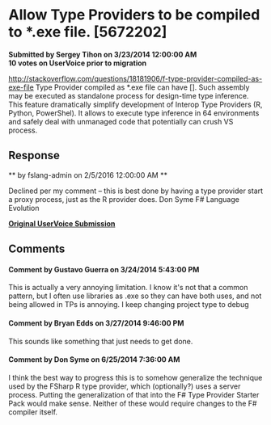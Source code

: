 # Allow Type Providers to be compiled to *.exe file. [5672202] #

**Submitted by Sergey Tihon on 3/23/2014 12:00:00 AM**  
**10 votes on UserVoice prior to migration**  

http://stackoverflow.com/questions/18181906/f-type-provider-compiled-as-exe-file
Type Provider compiled as *.exe file can have [<EntryPoint>]. Such assembly may be executed as standalone process for design-time type inference.
This feature dramatically simplify development of Interop Type Providers (R, Python, PowerShel). It allows to execute type inference in 64 environments and safely deal with unmanaged code that potentially can crush VS process.



## Response ##
** by fslang-admin on 2/5/2016 12:00:00 AM **

Declined per my comment – this is best done by having a type provider start a proxy process, just as the R provider does.
Don Syme
F# Language Evolution


**[Original UserVoice Submission](https://fslang.uservoice.com/forums/245727-f-language/suggestions/5672202)**


## Comments ##


#### Comment by Gustavo Guerra on 3/24/2014 5:43:00 PM ####
This is actually a very annoying limitation. I know it's not that a common pattern, but I often use libraries as .exe so they can have both uses, and not being allowed in TPs is annoying. I keep changing project type to debug


#### Comment by Bryan Edds on 3/27/2014 9:46:00 PM ####
This sounds like something that just needs to get done.


#### Comment by Don Syme on 6/25/2014 7:36:00 AM ####
I think the best way to progress this is to somehow generalize the technique used by the FSharp R type provider, which (optionally?) uses a server process. Putting the generalization of that into the F# Type Provider Starter Pack would make sense.
Neither of these would require changes to the F# compiler itself.

